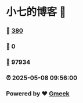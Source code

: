 # 小七的博客 :link:  
### :page_facing_up: [380](/tag.html) 
### :speech_balloon: 0 
### :hibiscus: 97934 
### :alarm_clock: 2025-05-08 09:56:00 
### Powered by :heart: [Gmeek](https://github.com/Meekdai/Gmeek)
